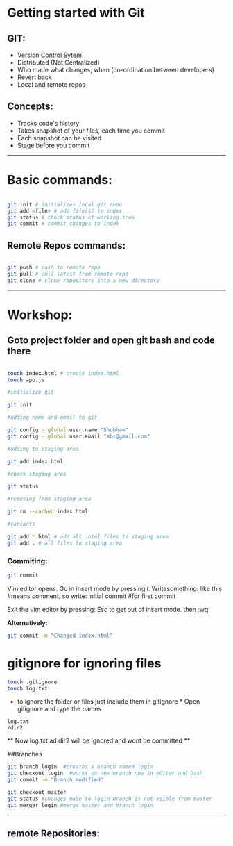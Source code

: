 <!-- this will contain the git commands -->
# Getting started with Git

## GIT:

* Version Control Sytem
* Distributed (Not Centralized)
* Who made what changes, when (co-ordination between developers)
* Revert back
* Local and remote repos

## Concepts: 

* Tracks code's history
* Takes snapshot of your files, each time you commit
* Each snapshot can be visited
* Stage before you commit

---

# Basic commands: 

```bash

git init # initializes local git repo
git add <file> # add file(s) to index
git status # check status of working tree
git commit # commit changes to index

```

## Remote Repos commands: 

```bash

git push # push to remote repo
git pull # pull latest from remote repo
git clone # clone repository into a new directory

```
---
# Workshop:
## Goto project folder and open git bash and code there

``` bash

touch index.html # create index.html
touch app.js

#initialize git

git init

#adding name and email to git

git config --global user.name "Shubham"
git config --global user.email "abc@gmail.com"

#adding to staging area

git add index.html

#check staging area

git status

#removing from staging area

git rm --cached index.html

#variants

git add *.html # add all .html files to staging area 
git add . # all files to staging area

```
### Commiting:
```bash
git commit
```

Vim editor opens. 
Go in insert mode by pressing i.
Writesomething: like this
#means comment, so write:
initial commit #for first commit


Exit the vim editor by pressing: Esc to get out of insert mode. then :wq 

**Alternatively:**
``` bash
git commit -m "Changed index.html"
```
# gitignore for ignoring files
```bash
touch .gitignore
touch log.txt

```
* to ignore the folder or files just include them in gitignore *
Open gitignore and type the names
```
log.txt
/dir2
```

** Now log.txt ad dir2 will be ignored and wont be committed **

##Branches

```bash
git branch login  #creates a branch named login
git checkout login  #works on new branch now in editor and bash
git commit -m "Branch modified"

git checkout master
git status #changes made to login branch is not vsible from master
git merger login #merge master and branch login
```
---
## remote Repositories:






